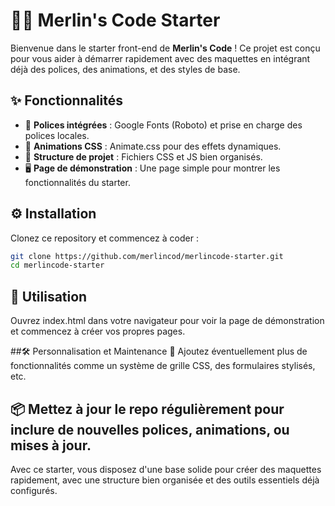 # 🧙‍♂️ Merlin's Code Starter

Bienvenue dans le starter front-end de **Merlin's Code** ! Ce projet est conçu pour vous aider à démarrer rapidement avec des maquettes en intégrant déjà des polices, des animations, et des styles de base.

## ✨ Fonctionnalités
- 🎨 **Polices intégrées** : Google Fonts (Roboto) et prise en charge des polices locales.
- 💫 **Animations CSS** : Animate.css pour des effets dynamiques.
- 📁 **Structure de projet** : Fichiers CSS et JS bien organisés.
- 🖥️ **Page de démonstration** : Une page simple pour montrer les fonctionnalités du starter.

## ⚙️ Installation
Clonez ce repository et commencez à coder :
```bash
git clone https://github.com/merlincod/merlincode-starter.git
cd merlincode-starter
```

## 🚀 Utilisation
Ouvrez index.html dans votre navigateur pour voir la page de démonstration et commencez à créer vos propres pages.

##🛠️ Personnalisation et Maintenance
🔧 Ajoutez éventuellement plus de fonctionnalités comme un système de grille CSS, des formulaires stylisés, etc.


## 📦 Mettez à jour le repo régulièrement pour inclure de nouvelles polices, animations, ou mises à jour.
Avec ce starter, vous disposez d'une base solide pour créer des maquettes rapidement, avec une structure bien organisée et des outils essentiels déjà configurés.